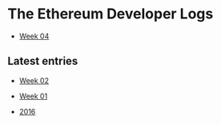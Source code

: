 # The Ethereum Developer Logs

* [Week 04](https://github.com/ethereum/diary/tree/master/entries/2017/4.md)

## Latest entries

* [Week 02](https://github.com/ethereum/diary/tree/master/entries/2017/2.md)
* [Week 01](https://github.com/ethereum/diary/tree/master/entries/2017/1.md)

* [2016](https://github.com/ethereum/diary/tree/master/entries/2016)
